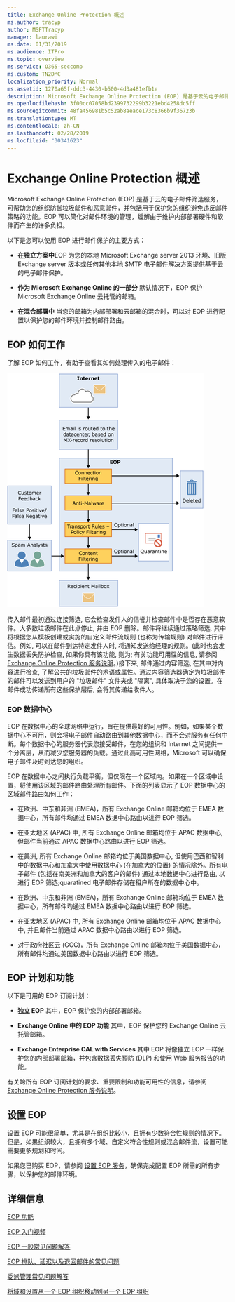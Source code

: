 ```yaml
---
title: Exchange Online Protection 概述
ms.author: tracyp
author: MSFTTracyp
manager: laurawi
ms.date: 01/31/2019
ms.audience: ITPro
ms.topic: overview
ms.service: O365-seccomp
ms.custom: TN2DMC
localization_priority: Normal
ms.assetid: 1270a65f-ddc3-4430-b500-4d3a481efb1e
description: Microsoft Exchange Online Protection (EOP) 是基于云的电子邮件筛选服务，可帮助您的组织防御垃圾邮件和恶意邮件，并包括用于保护您的组织避免违反邮件策略的功能。
ms.openlocfilehash: 3f00cc07058bd2399732299b3221ebd4258dc5ff
ms.sourcegitcommit: 48fa456981b5c52ab8aeace173c8366b9f36723b
ms.translationtype: MT
ms.contentlocale: zh-CN
ms.lasthandoff: 02/28/2019
ms.locfileid: "30341623"
---
```

# <a name="exchange-online-protection-overview"></a>Exchange Online Protection 概述

Microsoft Exchange Online Protection (EOP) 是基于云的电子邮件筛选服务，可帮助您的组织防御垃圾邮件和恶意邮件，并包括用于保护您的组织避免违反邮件策略的功能。EOP 可以简化对邮件环境的管理，缓解由于维护内部部署硬件和软件而产生的许多负担。
  
以下是您可以使用 EOP 进行邮件保护的主要方式：
  
- **在独立方案中**EOP 为您的本地 Microsoft Exchange server 2013 环境、旧版 Exchange server 版本或任何其他本地 SMTP 电子邮件解决方案提供基于云的电子邮件保护。 
    
- **作为 Microsoft Exchange Online 的一部分** 默认情况下，EOP 保护 Microsoft Exchange Online 云托管的邮箱。 
    
- **在混合部署中** 当您的邮箱为内部部署和云邮箱的混合时，可以对 EOP 进行配置以保护您的邮件环境并控制邮件路由。 
    
## <a name="how-eop-works"></a>EOP 如何工作

了解 EOP 如何工作，有助于查看其如何处理传入的电子邮件：
  
![EOP-处理电子邮件](../media/EOP-email-processing.png)
  
传入邮件最初通过连接筛选, 它会检查发件人的信誉并检查邮件中是否存在恶意软件。大多数垃圾邮件在此点停止, 并由 EOP 删除。邮件将继续通过策略筛选, 其中将根据您从模板创建或实施的自定义邮件流规则 (也称为传输规则) 对邮件进行评估。例如, 可以在邮件到达特定发件人时, 将通知发送给经理的规则。(此时也会发生数据丢失防护检查, 如果你具有该功能, 则为; 有关功能可用性的信息, 请参阅[Exchange Online Protection 服务说明](https://go.microsoft.com/fwlink/p/?LinkId=320619)。)接下来, 邮件通过内容筛选, 在其中对内容进行检查, 了解公共的垃圾邮件的术语或属性。通过内容筛选器确定为垃圾邮件的邮件可以发送到用户的 "垃圾邮件" 文件夹或 "隔离", 具体取决于您的设置。在邮件成功传递所有这些保护层后, 会将其传递给收件人。
  
### <a name="eop-datacenters"></a>EOP 数据中心

EOP 在数据中心的全球网络中运行，旨在提供最好的可用性。例如，如果某个数据中心不可用，则会将电子邮件自动路由到其他数据中心，而不会对服务有任何中断。每个数据中心的服务器代表您接受邮件，在您的组织和 Internet 之间提供一个分离层，从而减少您服务器的负载。通过此高可用性网络，Microsoft 可以确保电子邮件及时到达您的组织。 
  
EOP 在数据中心之间执行负载平衡，但仅限在一个区域内。如果在一个区域中设置，将使用该区域的邮件路由处理所有邮件。下面的列表显示了 EOP 数据中心的区域邮件路由如何工作：
  
    
- 在欧洲、中东和非洲 (EMEA)，所有 Exchange Online 邮箱均位于 EMEA 数据中心，所有邮件均通过 EMEA 数据中心路由以进行 EOP 筛选。
    
- 在亚太地区 (APAC) 中, 所有 Exchange Online 邮箱均位于 APAC 数据中心, 但邮件当前通过 APAC 数据中心路由以进行 EOP 筛选。

- 在美洲, 所有 Exchange Online 邮箱均位于美国数据中心, 但使用巴西和智利中的数据中心和加拿大中使用数据中心 (在加拿大的位置) 的情况除外。所有电子邮件 (包括在南美洲和加拿大的客户的邮件) 通过本地数据中心进行路由, 以进行 EOP 筛选;quaratined 电子邮件存储在租户所在的数据中心中。
    
- 在欧洲、中东和非洲 (EMEA)，所有 Exchange Online 邮箱均位于 EMEA 数据中心，所有邮件均通过 EMEA 数据中心路由以进行 EOP 筛选。
    
- 在亚太地区 (APAC) 中, 所有 Exchange Online 邮箱均位于 APAC 数据中心中, 并且邮件当前通过 APAC 数据中心路由以进行 EOP 筛选。
    
- 对于政府社区云 (GCC)，所有 Exchange Online 邮箱均位于美国数据中心，所有邮件均通过美国数据中心路由以进行 EOP 筛选。
    
## <a name="eop-plans-and-features"></a>EOP 计划和功能

以下是可用的 EOP 订阅计划：
  
- **独立 EOP** 其中，EOP 保护您的内部部署邮箱。 
    
- **Exchange Online 中的 EOP 功能** 其中，EOP 保护您的 Exchange Online 云托管邮箱。 
    
- **Exchange Enterprise CAL with Services** 其中 EOP 将像独立 EOP 一样保护您的内部部署邮箱，并包含数据丢失预防 (DLP) 和使用 Web 服务报告的功能。 
    
有关跨所有 EOP 订阅计划的要求、重要限制和功能可用性的信息，请参阅 [Exchange Online Protection 服务说明](https://go.microsoft.com/fwlink/p/?LinkId=320619)。
  
## <a name="setting-up-eop"></a>设置 EOP

设置 EOP 可能很简单，尤其是在组织比较小，且拥有少数符合性规则的情况下。但是，如果组织较大，且拥有多个域、自定义符合性规则或混合邮件流，设置可能需要更多规划和时间。
  
如果您已购买 EOP，请参阅 [设置 EOP 服务](set-up-your-eop-service.md)，确保完成配置 EOP 所需的所有步骤，以保护您的邮件环境。 
  
## <a name="for-more-information"></a>详细信息

[EOP 功能](eop-features.md)
  
[EOP 入门视频](videos-for-getting-started-with-eop.md)
  
[EOP 一般常见问题解答](eop-general-faq.md)
  
[EOP 排队、延迟以及退回邮件的常见问题](eop-queued-deferred-and-bounced-messages-faq.md)
  
[委派管理常见问题解答](delegated-administration-faq.md)
  
[将域和设置从一个 EOP 组织移动到另一个 EOP 组织](move-domains-and-settings-from-one-eop-organization-to-another-eop-organization.md)
  

